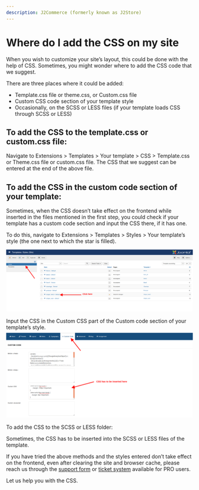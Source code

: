```yaml
---
description: J2Commerce (formerly known as J2Store)
---
```


# Where do I add the CSS on my site

When you wish to customize your site’s layout, this could be done with the help of CSS. Sometimes, you might wonder where to add the CSS code that we suggest.

There are three places where it could be added:

* Template.css file or theme.css, or Custom.css file
* Custom CSS code section of your template style
* Occasionally, on the SCSS or LESS files (if your template loads CSS through SCSS or LESS)

## To add the CSS to the template.css or custom.css file: <a href="#to-add-the-css-to-the-templatecss-or-customcss-file" id="to-add-the-css-to-the-templatecss-or-customcss-file"></a>

Navigate to Extensions > Templates > Your template > CSS > Template.css or Theme.css file or custom.css file. The CSS that we suggest can be entered at the end of the above file.

## To add the CSS in the custom code section of your template: <a href="#to-add-the-css-in-the-custom-code-section-of-your-template" id="to-add-the-css-in-the-custom-code-section-of-your-template"></a>

Sometimes, when the CSS doesn’t take effect on the frontend while inserted in the files mentioned in the first step, you could check if your template has a custom code section and input the CSS there, if it has one.

To do this, navigate to Extensions > Templates > Styles > Your template’s style (the one next to which the star is filled).

![To choose the default style](https://raw.githubusercontent.com/j2store/doc-images/master/frequently-asked-questions/where-to-add-CSS/template-styles.png)

Input the CSS in the Custom CSS part of the Custom code section of your template’s style. ![Custom code section where css can be added](https://raw.githubusercontent.com/j2store/doc-images/master/frequently-asked-questions/where-to-add-CSS/custom-code.png)

To add the CSS to the SCSS or LESS folder:

Sometimes, the CSS has to be inserted into the SCSS or LESS files of the template.

If you have tried the above methods and the styles entered don’t take effect on the frontend, even after clearing the site and browser cache, please reach us through the [support form](https://www.j2store.org/support/support-request-form.html) or [ticket system](https://www.j2store.org/my-account/priority-ticket-system.html) available for PRO users.

Let us help you with the CSS.
